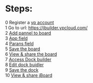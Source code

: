 # Steps:
0 Register a [yp account](https://account.ypcloud.com)<br>
1 Go to url: https://jbuilder.ypcloud.com/ <br>
2 [Add pannel to board](https://github.com/motebus/ultrabook/blob/main/Ultranet%20Apps/jBuilder/How%20to/Add%20pannel%20to%20Board.md)<br>
3 [App field](https://github.com/motebus/ultrabook/blob/main/Ultranet%20Apps/jBuilder/App%20field.md)<br>
4 [Parans field](https://github.com/motebus/ultrabook/blob/main/Ultranet%20Apps/jBuilder/Params%20field.md)<br>
5 [Save the board](https://github.com/motebus/ultrabook/blob/main/Ultranet%20Apps/jBuilder/How%20to/Save%20a%20Board%20or%20a%20Dock.md)<br>
6 [View & share the board](https://github.com/motebus/ultrabook/blob/main/Ultranet%20Apps/jBuilder/How%20to/View%20or%20Share%20a%20board%20or%20jBoard.md)<br>
7 [Access Dock builder](https://github.com/motebus/ultrabook/tree/main/Ultranet%20Apps/jBuilder#How-to-access-Dock-Builder)<br>
8 [Edit dock buidler](https://github.com/motebus/ultrabook/blob/main/Ultranet%20Apps/jBuilder/How%20to/Add%20or%20Edit%20or%20Remove%20Dock%20pages.md)<br>
9 [Save the dock](https://github.com/motebus/ultrabook/blob/main/Ultranet%20Apps/jBuilder/How%20to/Save%20a%20Board%20or%20a%20Dock.md)<br>
10 [View & share jBoard](https://github.com/motebus/ultrabook/blob/main/Ultranet%20Apps/jBuilder/How%20to/View%20or%20Share%20a%20board%20or%20jBoard.md)<br>
